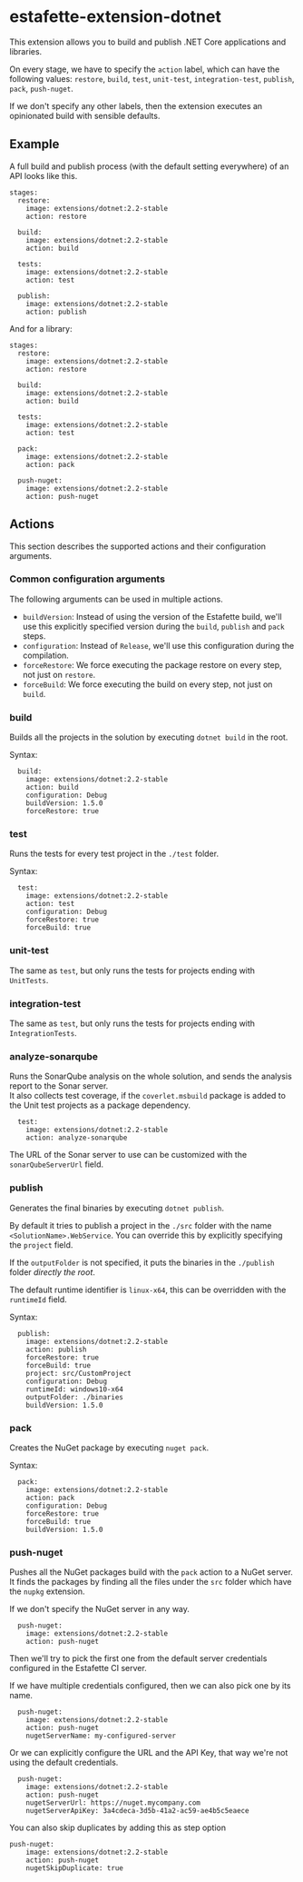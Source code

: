 # estafette-extension-dotnet

This extension allows you to build and publish .NET Core applications and libraries.

On every stage, we have to specify the `action` label, which can have the following values: `restore`, `build`, `test`, `unit-test`, `integration-test`, `publish`, `pack`, `push-nuget`.

If we don't specify any other labels, then the extension executes an opinionated build with sensible defaults.

## Example

A full build and publish process (with the default setting everywhere) of an API looks like this.

```
stages:
  restore:
    image: extensions/dotnet:2.2-stable
    action: restore

  build:
    image: extensions/dotnet:2.2-stable
    action: build

  tests:
    image: extensions/dotnet:2.2-stable
    action: test

  publish:
    image: extensions/dotnet:2.2-stable
    action: publish
```

And for a library:

```
stages:
  restore:
    image: extensions/dotnet:2.2-stable
    action: restore

  build:
    image: extensions/dotnet:2.2-stable
    action: build

  tests:
    image: extensions/dotnet:2.2-stable
    action: test

  pack:
    image: extensions/dotnet:2.2-stable
    action: pack

  push-nuget:
    image: extensions/dotnet:2.2-stable
    action: push-nuget
```

## Actions

This section describes the supported actions and their configuration arguments.

### Common configuration arguments

The following  arguments can be used in multiple actions.

 - `buildVersion`: Instead of using the version of the Estafette build, we'll use this explicitly specified version during the `build`, `publish` and `pack` steps.
 - `configuration`: Instead of `Release`, we'll use this configuration during the compilation.
 - `forceRestore`: We force executing the package restore on every step, not just on `restore`.
 - `forceBuild`: We force executing the build on every step, not just on `build`.

### build

Builds all the projects in the solution by executing `dotnet build` in the root.

Syntax:

```
  build:
    image: extensions/dotnet:2.2-stable
    action: build
    configuration: Debug
    buildVersion: 1.5.0
    forceRestore: true
```

### test

Runs the tests for every test project in the `./test` folder.

Syntax:

```
  test:
    image: extensions/dotnet:2.2-stable
    action: test
    configuration: Debug
    forceRestore: true
    forceBuild: true
```

### unit-test

The same as `test`, but only runs the tests for projects ending with `UnitTests`.

### integration-test

The same as `test`, but only runs the tests for projects ending with `IntegrationTests`.

### analyze-sonarqube

Runs the SonarQube analysis on the whole solution, and sends the analysis report to the Sonar server.  
It also collects test coverage, if the `coverlet.msbuild` package is added to the Unit test projects as a package dependency.

```
  test:
    image: extensions/dotnet:2.2-stable
    action: analyze-sonarqube
```

The URL of the Sonar server to use can be customized with the `sonarQubeServerUrl` field.

### publish

Generates the final binaries by executing `dotnet publish`.

By default it tries to publish a project in the `./src` folder with the name `<SolutionName>.WebService`. You can override this by explicitly specifying the `project` field.

If the `outputFolder` is not specified, it puts the binaries in the `./publish` folder *directly the root*.

The default runtime identifier is `linux-x64`, this can be overridden with the `runtimeId` field.

Syntax:

```
  publish:
    image: extensions/dotnet:2.2-stable
    action: publish
    forceRestore: true
    forceBuild: true
    project: src/CustomProject
    configuration: Debug
    runtimeId: windows10-x64
    outputFolder: ./binaries
    buildVersion: 1.5.0
```

### pack

Creates the NuGet package by executing `nuget pack`.

Syntax:

```
  pack:
    image: extensions/dotnet:2.2-stable
    action: pack
    configuration: Debug
    forceRestore: true
    forceBuild: true
    buildVersion: 1.5.0
```

### push-nuget

Pushes all the NuGet packages build with the `pack` action to a NuGet server.  
It finds the packages by finding all the files under the `src` folder which have the `nupkg` extension.

If we don't specify the NuGet server in any way.

```
  push-nuget:
    image: extensions/dotnet:2.2-stable
    action: push-nuget
```

Then we'll try to pick the first one from the default server credentials configured in the Estafette CI server.

If we have multiple credentials configured, then we can also pick one by its name.

```
  push-nuget:
    image: extensions/dotnet:2.2-stable
    action: push-nuget
    nugetServerName: my-configured-server
```

Or we can explicitly configure the URL and the API Key, that way we're not using the default credentials.

```
  push-nuget:
    image: extensions/dotnet:2.2-stable
    action: push-nuget
    nugetServerUrl: https://nuget.mycompany.com
    nugetServerApiKey: 3a4cdeca-3d5b-41a2-ac59-ae4b5c5eaece
```

You can also skip duplicates by adding this as step option

```
push-nuget:
    image: extensions/dotnet:2.2-stable
    action: push-nuget
    nugetSkipDuplicate: true
```

